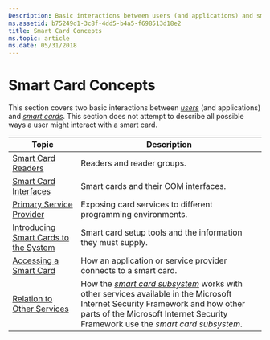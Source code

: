 ```yaml
---
Description: Basic interactions between users (and applications) and smart cards.
ms.assetid: b75249d1-3c8f-4dd5-b4a5-f698513d18e2
title: Smart Card Concepts
ms.topic: article
ms.date: 05/31/2018
---
```


# Smart Card Concepts

This section covers two basic interactions between [*users*](../secgloss/u-gly.md) (and applications) and [*smart cards*](../secgloss/s-gly.md). This section does not attempt to describe all possible ways a user might interact with a smart card.



| Topic                                                                              | Description                                                                                                                                                                                                                                                                                                         |
|------------------------------------------------------------------------------------|---------------------------------------------------------------------------------------------------------------------------------------------------------------------------------------------------------------------------------------------------------------------------------------------------------------------|
| [Smart Card Readers](smart-card-readers.md)                                       | Readers and reader groups.<br/>                                                                                                                                                                                                                                                                               |
| [Smart Card Interfaces](smart-card-interfaces.md)                                 | Smart cards and their COM interfaces.<br/>                                                                                                                                                                                                                                                                    |
| [Primary Service Provider](primary-service-provider.md)                           | Exposing card services to different programming environments.<br/>                                                                                                                                                                                                                                            |
| [Introducing Smart Cards to the System](introducing-smart-cards-to-the-system.md) | Smart card setup tools and the information they must supply.<br/>                                                                                                                                                                                                                                             |
| [Accessing a Smart Card](accessing-a-smart-card.md)                               | How an application or service provider connects to a smart card.<br/>                                                                                                                                                                                                                                         |
| [Relation to Other Services](relation-to-other-services.md)                       | How the [*smart card subsystem*](../secgloss/s-gly.md) works with other services available in the Microsoft Internet Security Framework and how other parts of the Microsoft Internet Security Framework use the *smart card subsystem*.<br/> |



 

 

 